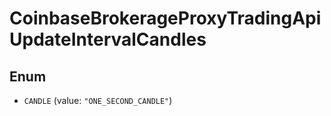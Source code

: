 
# CoinbaseBrokerageProxyTradingApiUpdateIntervalCandles

## Enum


* `CANDLE` (value: `"ONE_SECOND_CANDLE"`)



